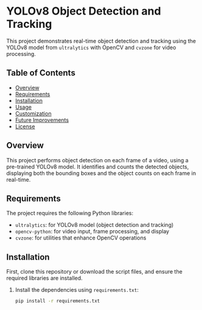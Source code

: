 # YOLOv8 Object Detection and Tracking

This project demonstrates real-time object detection and tracking using the YOLOv8 model from `ultralytics` with OpenCV and `cvzone` for video processing.

## Table of Contents

- [Overview](#overview)
- [Requirements](#requirements)
- [Installation](#installation)
- [Usage](#usage)
- [Customization](#customization)
- [Future Improvements](#future-improvements)
- [License](#license)

## Overview

This project performs object detection on each frame of a video, using a pre-trained YOLOv8 model. It identifies and counts the detected objects, displaying both the bounding boxes and the object counts on each frame in real-time.

## Requirements

The project requires the following Python libraries:

- `ultralytics`: for YOLOv8 model (object detection and tracking)
- `opencv-python`: for video input, frame processing, and display
- `cvzone`: for utilities that enhance OpenCV operations

## Installation

First, clone this repository or download the script files, and ensure the required libraries are installed. 

1. Install the dependencies using `requirements.txt`:

   ```bash
   pip install -r requirements.txt
